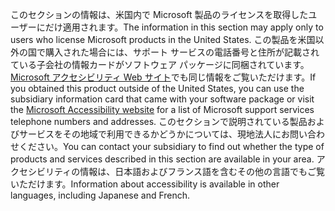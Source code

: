 <span data-ttu-id="916ba-101">このセクションの情報は、米国内で Microsoft 製品のライセンスを取得したユーザーにだけ適用されます。</span><span class="sxs-lookup"><span data-stu-id="916ba-101">The information in this section may apply only to users who license Microsoft products in the United States.</span></span> <span data-ttu-id="916ba-102">この製品を米国以外の国で購入された場合には、サポート サービスの電話番号と住所が記載されている子会社の情報カードがソフトウェア パッケージに同梱されています。[Microsoft アクセシビリティ Web サイト](http://go.microsoft.com/fwlink/?LinkId=8431)でも同じ情報をご覧いただけます。</span><span class="sxs-lookup"><span data-stu-id="916ba-102">If you obtained this product outside of the United States, you can use the subsidiary information card that came with your software package or visit the [Microsoft Accessibility website](http://go.microsoft.com/fwlink/?LinkId=8431) for a list of Microsoft support services telephone numbers and addresses.</span></span> <span data-ttu-id="916ba-103">このセクションで説明されている製品およびサービスをその地域で利用できるかどうかについては、現地法人にお問い合わせください。</span><span class="sxs-lookup"><span data-stu-id="916ba-103">You can contact your subsidiary to find out whether the type of products and services described in this section are available in your area.</span></span> <span data-ttu-id="916ba-104">アクセシビリティの情報は、日本語およびフランス語を含むその他の言語でもご覧いただけます。</span><span class="sxs-lookup"><span data-stu-id="916ba-104">Information about accessibility is available in other languages, including Japanese and French.</span></span>